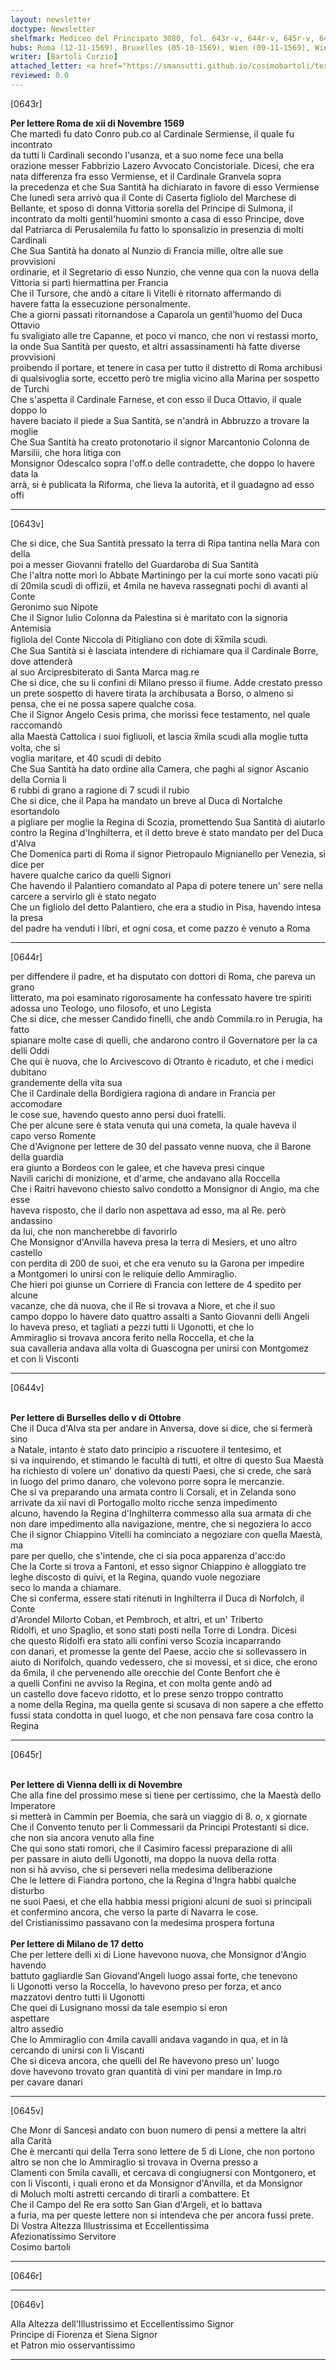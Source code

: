 ```yaml
---
layout: newsletter
doctype: Newsletter
shelfmark: Mediceo del Principato 3080, fol. 643r-v, 644r-v, 645r-v, 646r-v
hubs: Roma (12-11-1569), Bruxelles (05-10-1569), Wien (09-11-1569), Wien (17-11-1569)
writer: [Bartoli Curzio]
attached_letter: <a href="https://smansutti.github.io/cosimobartoli/texts/2979_108/">2979_108</a>
reviewed: 0.0
---
```


[0643r]  
  
  
<strong>Per lettere Roma de xii di Novembre 1569</strong>  
Che martedì fu dato Conro pub.co al Cardinale Sermiense, il quale fu incontrato  
da tutti li Cardinali secondo l'usanza, et a suo nome fece una bella  
orazione messer Fabbrizio Lazero Avvocato Concistoriale. Dicesi, che era  
nata differenza fra esso Vermiense, et il Cardinale Granvela sopra  
la precedenza et che Sua Santità ha dichiarato in favore di esso Vermiense  
Che lunedì sera arrivò qua il Conte di Caserta figliolo del Marchese di  
Bellante, et sposo di donna Vittoria sorella del Principe di Sulmona, il  
incontrato da molti gentil'huomini smonto a casa di esso Principe, dove  
dal Patriarca di Perusalemila fu fatto lo sponsalizio in presenzia di molti Cardinali  
Che Sua Santità ha donato al Nunzio di Francia mille, oltre alle sue provvisioni  
ordinarie, et il Segretario di esso Nunzio, che venne qua con la nuova della  
Vittoria si partì hiermattina per Francia  
Che il Tursore, che andò a citare li Vitelli è ritornato affermando di  
havere fatta la essecuzione personalmente.  
Che a giorni passati ritornandose a Caparola un gentil'huomo del Duca Ottavio  
fu svaligiato alle tre Capanne, et poco vi manco, che non vi restassi morto,  
la onde Sua Santità per questo, et altri assassinamenti hà fatte diverse provvisioni  
proibendo il portare, et tenere in casa per tutto il distretto di Roma archibusi  
di qualsivoglia sorte, eccetto però tre miglia vicino alla Marina per sospetto de Turchi  
Che s'aspetta il Cardinale Farnese, et con esso il Duca Ottavio, il quale doppo lo  
havere baciato il piede a Sua Santità, se n'andrà in Abbruzzo a trovare la moglie  
Che Sua Santità ha creato protonotario il signor Marcantonio Colonna de Marsilii, che hora litiga con  
Monsignor Odescalco sopra l'off.o delle contradette, che doppo lo havere data la  
arrà, si è publicata la Riforma, che lieva la autorità, et il guadagno ad esso offi  
  
---  

[0643v]  
  
  
Che si dice, che Sua Santità pressato la terra di Ripa tantina nella Mara con della  
poi a messer Giovanni fratello del Guardaroba di Sua Santità  
Che l'altra notte morì lo Abbate Martiningo per la cui morte sono vacati più  
di 20mila scudi di offizii, et 4mila ne haveva rassegnati pochi dì avanti al Conte  
Geronimo suo Nipote  
Che il Signor Iulio Colonna da Palestina si è maritato con la signoria Antemisia  
figliola del Conte Niccola di Pitigliano con dote di x̅x̅mila scudi.  
Che Sua Santità si è lasciata intendere di richiamare qua il Cardinale Borre, dove attenderà  
al suo Arcipresbiterato di Santa Marca mag.re  
Che si dice, che su li confini di Milano presso il fiume. Adde crestato presso  
un prete sospetto di havere tirata la archibusata a Borso, o almeno si  
pensa, che ei ne possa sapere qualche cosa.  
Che il Signor Angelo Cesis prima, che morissi fece testamento, nel quale raccomandò  
alla Maestà Cattolica i suoi figliuoli, et lascia x̅mila scudi alla moglie tutta volta, che si  
voglia maritare, et 40 scudi di debito  
Che Sua Santità ha dato ordine alla Camera, che paghi al signor Ascanio della Cornia li  
6 rubbi di grano a ragione di 7 scudi il rubio  
Che si dice, che il Papa ha mandato un breve al Duca di Nortalche esortandolo  
a pigliare per moglie la Regina di Scozia, promettendo Sua Santità di aiutarlo  
contro la Regina d'Inghilterra, et il detto breve è stato mandato per del Duca d'Alva  
Che Domenica parti di Roma il signor Pietropaulo Mignianello per Venezia, si dice per  
havere qualche carico da quelli Signori  
Che havendo il Palantiero comandato al Papa di potere tenere un' sere nella  
carcere a servirlo gli è stato negato  
Che un figliolo del detto Palantiero, che era a studio in Pisa, havendo intesa la presa  
del padre ha venduti i libri, et ogni cosa, et come pazzo è venuto a Roma  
  
---  

[0644r]  
  
  
per diffendere il padre, et ha disputato con dottori di Roma, che pareva un grano  
litterato, ma poi esaminato rigorosamente ha confessato havere tre spiriti  
adossa uno Teologo, uno filosofo, et uno Legista  
Che si dice, che messer Candido finelli, che andò Commila.ro in Perugia, ha fatto  
spianare molte case di quelli, che andarono contro il Governatore per la ca delli Oddi  
Che qui è nuova, che lo Arcivescovo di Otranto è ricaduto, et che i medici dubitano  
grandemente della vita sua  
Che il Cardinale della Bordigiera ragiona di andare in Francia per accomodare  
le cose sue, havendo questo anno persi duoi fratelli.  
Che per alcune sere è stata venuta qui una cometa, la quale haveva il  
capo verso Romente  
Che d'Avignone per lettere de 30 del passato venne nuova, che il Barone della guardia  
era giunto a Bordeos con le galee, et che haveva presi cinque  
Navili carichi di monizione, et d'arme, che andavano alla Roccella  
Che i Raitri havevono chiesto salvo condotto a Monsignor di Angio, ma che esse  
haveva risposto, che il darlo non aspettava ad esso, ma al Re. però andassino  
da lui, che non mancherebbe di favorirlo  
Che Monsignor d'Anvilla haveva presa la terra di Mesiers, et uno altro castello  
con perdita di 200 de suoi, et che era venuto su la Garona per impedire  
a Montgomeri lo unirsi con le reliquie dello Ammiraglio.  
Che hieri poi giunse un Corriere di Francia con lettere de 4 spedito per alcune  
vacanze, che dà nuova, che il Re si trovava a Niore, et che il suo  
campo doppo lo havere dato quattro assalti a Santo Giovanni delli Angeli  
lo haveva preso, et tagliati a pezzi tutti li Ugonotti, et che lo  
Ammiraglio si trovava ancora ferito nella Roccella, et che la  
sua cavalleria andava alla volta di Guascogna per unirsi con Montgomez  
et con li Visconti  
  
---  

[0644v]  
  
  
<br/><strong>Per lettere di Burselles dello v di Ottobre</strong>  
Che il Duca d'Alva sta per andare in Anversa, dove si dice, che si fermerà sino  
a Natale, intanto è stato dato principio a riscuotere il tentesimo, et  
si va inquirendo, et stimando le facultà di tutti, et oltre di questo Sua Maestà  
ha richiesto di volere un' donativo da questi Paesi, che si crede, che sarà  
in luogo del primo danaro, che volevono porre sopra le mercanzie.  
Che si va preparando una armata contro li Corsali, et in Zelanda sono  
arrivate da xii navi di Portogallo molto ricche senza impedimento  
alcuno, havendo la Regina d'Inghilterra commesso alla sua armata di che  
non dare impedimento alla navigazione, mentre, che si negoziera lo acco  
Che il signor Chiappino Vitelli ha cominciato a negoziare con quella Maestà, ma  
pare per quello, che s'intende, che ci sia poca apparenza d'acc:do  
Che la Corte si trova a Fantoni, et esso signor Chiappino è alloggiato tre  
leghe discosto di quivi, et la Regina, quando vuole negoziare  
seco lo manda a chiamare.  
Che si conferma, essere stati ritenuti in Inghilterra il Duca di Norfolch, il Conte  
d'Arondel Milorto Coban, et Pembroch, et altri, et un' Triberto  
Ridolfi, et uno Spaglio, et sono stati posti nella Torre di Londra. Dicesi  
che questo Ridolfi era stato alli confini verso Scozia incaparrando  
con danari, et promesse la gente del Paese, accio che si sollevassero in  
aiuto di Norifolch, quando vedessero, che si movessi, et si dice, che erono  
da 6mila, il che pervenendo alle orecchie del Conte Benfort che è  
a quelli Confini ne avviso la Regina, et con molta gente andò ad  
un castello dove facevo ridotto, et lo prese senzo troppo contratto  
a nome della Regina, ma quella gente si scusava di non sapere a che effetto  
fussi stata condotta in quel luogo, et che non pensava fare cosa contro la Regina  
  
---  

[0645r]  
  
  
<br/><strong>Per lettere di Vienna delli ix di Novembre</strong>  
Che alla fine del prossimo mese si tiene per certissimo, che la Maestà dello Imperatore  
si metterà in Cammin per Boemia, che sarà un viaggio di 8. o, x giornate  
Che il Convento tenuto per li Commessarii da Principi Protestanti si dice.  
che non sia ancora venuto alla fine  
Che qui sono stati romori, che il Casimiro facessi preparazione di alli  
per passare in aiuto delli Ugonotti, ma doppo la nuova della rotta  
non si hà avviso, che si perseveri nella medesima deliberazione  
Che le lettere di Fiandra portono, che la Regina d'Ingra habbi qualche disturbo  
ne suoi Paesi, et che ella habbia messi prigioni alcuni de suoi si principali  
et confermino ancora, che verso la parte di Navarra le cose.  
del Cristianissimo passavano con la medesima prospera fortuna  
<br/><strong>Per lettere di Milano de 17 detto</strong>  
Che per lettere delli xi di Lione havevono nuova, che Monsignor d'Angio havendo  
battuto gagliardle San Giovand'Angeli luogo assai forte, che tenevono  
li Ugonotti verso la Roccella, lo havevono preso per forza, et anco  
mazzatovi dentro tutti li Ugonotti  
Che quei di Lusignano mossi da tale esempio si eron  
aspettare  
altro assedio  
Che lo Ammiraglio con 4mila cavalli andava vagando in qua, et in là  
cercando di unirsi con li Viscanti  
Che si diceva ancora, che quelli del Re havevono preso un' luogo  
dove havevono trovato gran quantità di vini per mandare in Imp.ro  
per cavare danari  
  
---  

[0645v]  
  
  
Che Monr di Sancesi andato con buon numero di pensi a mettere la altri  
alla Carità  
Che è mercanti qui della Terra sono lettere de 5 di Lione, che non portono  
altro se non che lo Ammiraglio si trovava in Overna presso a  
Clamenti con 5mila cavalli, et cercava di congiugnersi con Montgonero, et  
con li Visconti, i quali erono et da Monsignor d'Anvilla, et da Monsignor  
di Moluch molti astretti cercando di tirarli a combattere. Et  
Che il Campo del Re era sotto San Gian d'Argeli, et lo battava  
a furia, ma per queste lettere non si intendeva che per ancora fussi prete.  
Di Vostra Altezza Illustrissima et Eccellentissima  
Afezionatissimo Servitore  
Cosimo bartoli  
  
---  

[0646r]  
  
  
  
---  

[0646v]  
  
  
Alla Altezza dell'Illustrissimo et Eccellentissimo Signor  
Principe di Fiorenza et Siena Signor  
et Patron mio osservantissimo  
  
---  

